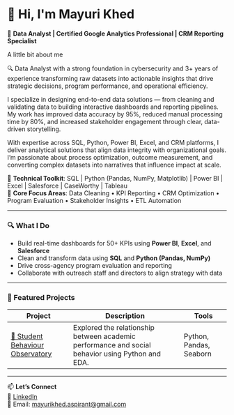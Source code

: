 # 👋 Hi, I'm Mayuri Khed

🎯 **Data Analyst | Certified Google Analytics Professional | CRM Reporting Specialist**

A little bit about me

🔍 Data Analyst with a strong foundation in cybersecurity and 3+ years of experience transforming raw datasets into actionable insights that drive strategic decisions, program performance, and operational efficiency.

I specialize in designing end-to-end data solutions — from cleaning and validating data to building interactive dashboards and reporting pipelines. My work has improved data accuracy by 95%, reduced manual processing time by 80%, and increased stakeholder engagement through clear, data-driven storytelling.

With expertise across SQL, Python, Power BI, Excel, and CRM platforms, I deliver analytical solutions that align data integrity with organizational goals. I’m passionate about process optimization, outcome measurement, and converting complex datasets into narratives that influence impact at scale.

📌 **Technical Toolkit**: SQL | Python (Pandas, NumPy, Matplotlib) | Power BI | Excel | Salesforce | CaseWorthy | Tableau  
📌 **Core Focus Areas**: Data Cleaning • KPI Reporting • CRM Optimization • Program Evaluation • Stakeholder Insights • ETL Automation


---

### 🔍 What I Do

- Build real-time dashboards for 50+ KPIs using **Power BI**, **Excel**, and **Salesforce**
- Clean and transform data using **SQL** and **Python (Pandas, NumPy)**
- Drive cross-agency program evaluation and reporting
- Collaborate with outreach staff and directors to align strategy with data

---


### 🧰 Featured Projects

| Project | Description | Tools |
|--------|-------------|-------|
| [📘 Student Behaviour Observatory](https://github.com/MayuriKhed1998/Student-Behavior-Observatory-A-Detailed-Data-Analysis) | Explored the relationship between academic performance and social behavior using Python and EDA. | Python, Pandas, Seaborn |

---

📫 **Let’s Connect**  
🔗 [LinkedIn](https://linkedin.com/in/mayurikhed)  
📧 Email: mayurikhed.aspirant@gmail.com
